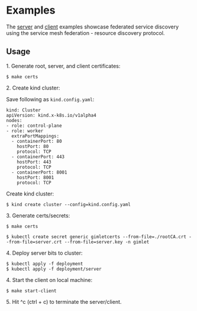 # Examples

The [server](server/) and [client](client/) examples showcase federated service
discovery using the service mesh federation - resource discovery protocol.

## Usage

1\. Generate root, server, and client certificates:

```console
$ make certs
```

2\. Create kind cluster:

Save following as `kind.config.yaml`:

```console
kind: Cluster
apiVersion: kind.x-k8s.io/v1alpha4
nodes:
- role: control-plane
- role: worker
  extraPortMappings:
  - containerPort: 80
    hostPort: 80
    protocol: TCP
  - containerPort: 443
    hostPort: 443
    protocol: TCP
  - containerPort: 8001
    hostPort: 8001
    protocol: TCP
```

Create kind cluster: 

```console
$ kind create cluster --config=kind.config.yaml
```

3\. Generate certs/secrets:

```console
$ make certs
```

```console
$ kubectl create secret generic gimletcerts --from-file=./rootCA.crt --from-file=server.crt --from-file=server.key -n gimlet  
```

4\. Deploy server bits to cluster:

```console
$ kubectl apply -f deployment
$ kubectl apply -f deployment/server
```

4\. Start the client on local machine:

```console
$ make start-client
```

5\. Hit ^c (ctrl + c) to terminate the server/client.